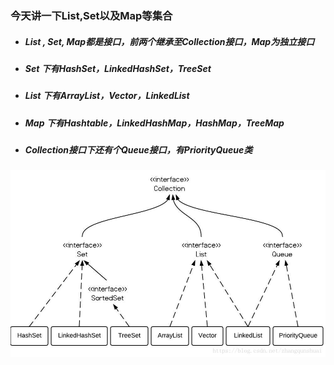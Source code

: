 ### 今天讲一下List,Set以及Map等集合
* ##### List , Set, Map都是接口，前两个继承至Collection接口，Map为独立接口
* ##### Set 下有HashSet，LinkedHashSet，TreeSet
* ##### List 下有ArrayList，Vector，LinkedList
* ##### Map 下有Hashtable，LinkedHashMap，HashMap，TreeMap
* ##### Collection接口下还有个Queue接口，有PriorityQueue类
![](https://github.com/Beancc/Main/blob/master/img/java/%E9%9B%86%E5%90%88%E6%8E%A5%E5%8F%A31.jpg)








